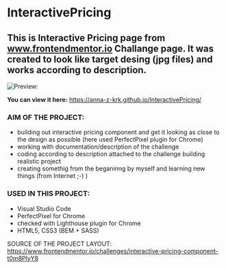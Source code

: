 # InteractivePricing

## This is Interactive Pricing page from www.frontendmentor.io Challange page. It was created to look like target desing (jpg files) and works according to description.

![Preview:](https://github.com/Anna-Z-Krk/InteractivePricing/blob/main/interactive_pricing_prew.jpg)



**You can view it here:** https://anna-z-krk.github.io/InteractivePricing/

### AIM OF THE PROJECT:
- building out interactive pricing component and get it looking as close to the design as possible (here used PerfectPixel plugin for Chrome)
- working with documentation/description of the challenge
- coding according to description attached to the challenge building realistic project
- creating somethig from the beganinng by myself and learning new things (from Internet ;-) )

### USED IN THIS PROJECT:
- Visual Studio Code
- PerfectPixel for Chrome
- checked with Lighthouse plugin for Chrome
- HTML5, CSS3 (BEM + SASS)

SOURCE OF THE PROJECT LAYOUT:
https://www.frontendmentor.io/challenges/interactive-pricing-component-t0m8PIyY8
